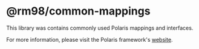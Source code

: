 # @rm98/common-mappings

This library was contains commonly used Polaris mappings and interfaces.

For more information, please visit the Polaris framework's [website](https://polaris-slo-cloud.github.io).
